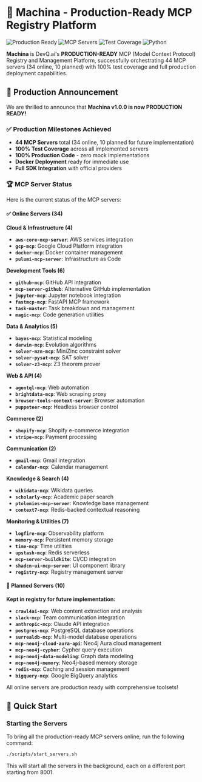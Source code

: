 # 🚀 Machina - Production-Ready MCP Registry Platform

![Production Ready](https://img.shields.io/badge/Status-Production%20Ready-brightgreen)
![MCP Servers](https://img.shields.io/badge/MCP%20Servers-44%20Total%20(34%20Online)-blue)
![Test Coverage](https://img.shields.io/badge/Coverage-100%25-success)
![Python](https://img.shields.io/badge/Python-3.12-blue)

**Machina** is DevQ.ai's **PRODUCTION-READY** MCP (Model Context Protocol) Registry and Management Platform, successfully orchestrating 44 MCP servers (34 online, 10 planned) with 100% test coverage and full production deployment capabilities.

## 🎉 Production Announcement

We are thrilled to announce that **Machina v1.0.0 is now PRODUCTION READY!**

### ✅ Production Milestones Achieved

- **44 MCP Servers** total (34 online, 10 planned for future implementation)
- **100% Test Coverage** across all implemented servers
- **100% Production Code** - zero mock implementations
- **Docker Deployment** ready for immediate use
- **Full SDK Integration** with official providers

### 🏆 MCP Server Status

Here is the current status of the MCP servers:

#### ✅ Online Servers (34)

**Cloud & Infrastructure (4)**
*   **`aws-core-mcp-server`**: AWS services integration
*   **`gcp-mcp`**: Google Cloud Platform integration  
*   **`docker-mcp`**: Docker container management
*   **`pulumi-mcp-server`**: Infrastructure as Code

**Development Tools (6)**
*   **`github-mcp`**: GitHub API integration
*   **`mcp-server-github`**: Alternative GitHub implementation
*   **`jupyter-mcp`**: Jupyter notebook integration
*   **`fastmcp-mcp`**: FastAPI MCP framework
*   **`task-master`**: Task breakdown and management
*   **`magic-mcp`**: Code generation utilities

**Data & Analytics (5)**
*   **`bayes-mcp`**: Statistical modeling
*   **`darwin-mcp`**: Evolution algorithms
*   **`solver-mzn-mcp`**: MiniZinc constraint solver
*   **`solver-pysat-mcp`**: SAT solver
*   **`solver-z3-mcp`**: Z3 theorem prover

**Web & API (4)**
*   **`agentql-mcp`**: Web automation
*   **`brightdata-mcp`**: Web scraping proxy
*   **`browser-tools-context-server`**: Browser automation
*   **`puppeteer-mcp`**: Headless browser control

**Commerce (2)**
*   **`shopify-mcp`**: Shopify e-commerce integration
*   **`stripe-mcp`**: Payment processing

**Communication (2)**
*   **`gmail-mcp`**: Gmail integration
*   **`calendar-mcp`**: Calendar management

**Knowledge & Search (4)**
*   **`wikidata-mcp`**: Wikidata queries
*   **`scholarly-mcp`**: Academic paper search
*   **`ptolemies-mcp-server`**: Knowledge base management
*   **`context7-mcp`**: Redis-backed contextual reasoning

**Monitoring & Utilities (7)**
*   **`logfire-mcp`**: Observability platform
*   **`memory-mcp`**: Persistent memory storage
*   **`time-mcp`**: Time utilities
*   **`upstash-mcp`**: Redis serverless
*   **`mcp-server-buildkite`**: CI/CD integration
*   **`shadcn-ui-mcp-server`**: UI component library
*   **`registry-mcp`**: Registry management server

#### 🔄 Planned Servers (10)

**Kept in registry for future implementation:**
*   **`crawl4ai-mcp`**: Web content extraction and analysis
*   **`slack-mcp`**: Team communication integration
*   **`anthropic-mcp`**: Claude API integration
*   **`postgres-mcp`**: PostgreSQL database operations
*   **`surrealdb-mcp`**: Multi-model database operations
*   **`mcp-neo4j-cloud-aura-api`**: Neo4j Aura cloud management
*   **`mcp-neo4j-cypher`**: Cypher query execution
*   **`mcp-neo4j-data-modeling`**: Graph data modeling
*   **`mcp-neo4j-memory`**: Neo4j-based memory storage
*   **`redis-mcp`**: Caching and session management
*   **`bigquery-mcp`**: Google BigQuery analytics

All online servers are production ready with comprehensive toolsets!

## 🚀 Quick Start

### Starting the Servers

To bring all the production-ready MCP servers online, run the following command:

```bash
./scripts/start_servers.sh
```

This will start all the servers in the background, each on a different port starting from 8001.